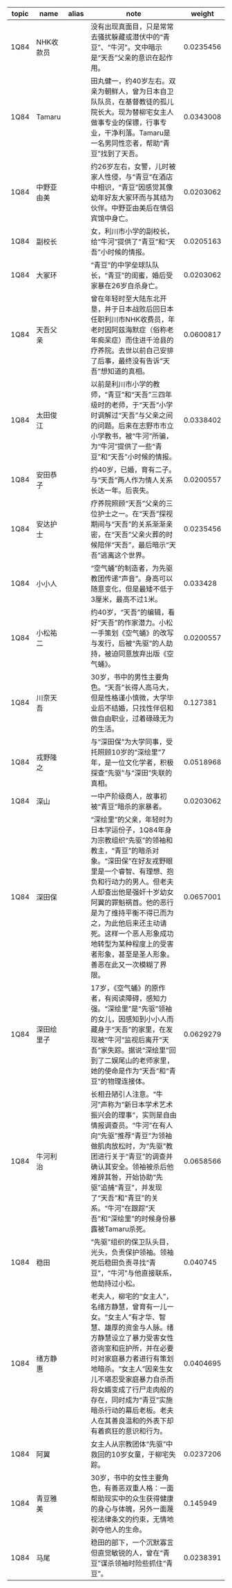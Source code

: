 | topic | name | alias | note | weight |
| ----- | ---- | ----- | ---- | ------ |
| 1Q84 | NHK收款员 | | 没有出现真面目，只是常常去骚扰躲藏或潜伏中的“青豆”、“牛河”。文中暗示是“天吾”父亲的意识在起作用。 | 0.0235456 |
| 1Q84 | Tamaru | | 田丸健一，约40岁左右。双亲为朝鲜人，曾为日本自卫队队员，在基督教徒的孤儿院长大。现为替柳宅女主人做事专业的保镖，行事专业，干净利落。Tamaru是一名男同性恋者，帮助“青豆”找到了天吾。 | 0.0343008 |
| 1Q84 | 中野亚由美 | | 约26岁左右，女警，儿时被家人性侵，与“青豆”在酒店中相识，“青豆”因感觉其像幼年好友大冢环而与其结为伙伴。中野亚由美后在情侣宾馆中身亡。 | 0.0203062 |
| 1Q84 | 副校长 | | 女，利川市小学的副校长，给“牛河”提供了“青豆”和“天吾”小时候的情报。 | 0.0205163 |
| 1Q84 | 大冢环 | | “青豆”的中学垒球队队长，“青豆”的闺蜜，婚后受家暴在26岁自杀身亡。 | 0.0203062 |
| 1Q84 | 天吾父亲 | | 曾在年轻时至大陆东北开垦，并于日本战败后回日本任职利川市NHK收费员，年老时因阿兹海默症（俗称老年痴呆症）而住进千沧县的疗养院。去世以前自己安排了后事，最终没有告诉“天吾”想知道的真相。 | 0.0600817 |
| 1Q84 | 太田俊江 | | 以前是利川市小学的教师，“青豆”和“天吾”三四年级时的老师，于“天吾”小学时调解过“天吾”与父亲之间的问题。后来在志野市市立小学教书，被“牛河”所骗，为“牛河”提供了一些“青豆”和“天吾”小时候的情报。 | 0.0338402 |
| 1Q84 | 安田恭子 | | 约40岁，已婚，育有二子。与“天吾”两人作为情人关系长达一年。后丧失。 | 0.0200557 |
| 1Q84 | 安达护士 | | 疗养院照顾“天吾”父亲的三位护士之一。在“天吾”探视期间与“天吾”的关系渐渐亲密，在“天吾”父亲火葬的时候陪伴“天吾”，最后暗示“天吾”逃离这个世界。 | 0.0235456 |
| 1Q84 | 小小人 | | “空气蛹”的制造者，为先驱教团传递“声音”。身高可以随意变化，但是最矮不低于3厘米，最高不过1米。 | 0.033428 |
| 1Q84 | 小松祐二 | | 约40岁，“天吾”的编辑，看好“天吾”的作家潜力。小松一手策划《空气蛹》的改写与发行，后被“先驱”的人劫持，被迫同意放弃出版《空气蛹》。 | 0.0200557 |
| 1Q84 | 川奈天吾 | | 30岁，书中的男性主要角色。“天吾”长得人高马大，但是性格谨小慎微，大学毕业后不结婚，只找性伴侣和做自由职业，过着碌碌无为的生活。 | 0.127381 |
| 1Q84 | 戎野隆之 | | 与“深田保”为大学同事，受托照顾10岁的“深绘里”7年，是一位文化学者，积极探查“先驱”与“深田”失联的真相。 | 0.0518968 |
| 1Q84 | 深山 | | 一中产阶级商人，故事初被“青豆”暗杀的家暴者。 | 0.0203062 |
| 1Q84 | 深田保 | | “深绘里”的父亲，年轻时为日本学运份子，1Q84年身为宗教组织“先驱”的领袖和教主，“青豆”的暗杀对象。“深田保”在好友戎野眼里是一个睿智、有理想、抱负和行动力的男人。但老夫人却查出他是强奸十岁幼女阿翼的罪魁祸首。他的恶行是为了维持平衡不得已而为之，为此他后来还主动请死。这样一个恶人形象成功地转型为某种程度上的受害者形象，甚至是圣人形象。善恶在此又一次模糊了界限。 | 0.0657001 |
| 1Q84 | 深田绘里子 | | 17岁，《空气蛹》的原作者，有阅读障碍，感知力强。“深绘里”是“先驱”领袖的女儿，因感知到小小人而藏身于“天吾”的家里，在发现被“牛河”监视后离开“天吾”家失踪。据说“深绘里”回到了二娱尾山的老师家里，她的使命是作为“天吾”和“青豆”的物理连接体。 | 0.0629279 |
| 1Q84 | 牛河利治 | | 长相丑陋引人注意。“牛河”声称为”新日本学术艺术振兴会的理事“，实则是自由情报调查员。“牛河”在有人向“先驱”推荐“青豆”为领袖做肌肉放松时，为“先驱”教团进行关于“青豆”的调查并确认其安全。领袖被杀后他难辞其咎，开始协助“先驱”追捕“青豆”，并发现了“天吾”和“青豆”的关系。“牛河”在跟踪“天吾”和“深绘里”的时候身份暴露被Tamaru杀死。 | 0.0658566 |
| 1Q84 | 稳田 | | “先驱”组织的保卫队头目，光头，负责保护领袖。领袖死后稳田负责寻找“青豆”，“牛河”与他直接联系，他劫持过小松。 | 0.040745 |
| 1Q84 | 绪方静惠 | | 老夫人，柳宅的“女主人”，名绪方静慧，曾育有一儿一女。“女主人”有才华、智慧、雄厚的资金与人脉。绪方静慧设立了暴力受害女性咨询室和庇护所，并在必要时对家庭暴力者进行有策划地暗杀。“女主人”因亲生女儿不堪忍受家庭暴力自杀而将女婿变成了行尸走肉般的存在，同时成为“青豆”实施暗杀行动的幕后老板。老夫人在其善良温和的外表下却有着疯狂的意识和行为。 | 0.0404695 |
| 1Q84 | 阿翼 | | 女主人从宗教团体“先驱”中救回的10岁女童，于柳宅失踪。 | 0.0237206 |
| 1Q84 | 青豆雅美 | | 30岁，书中的女性主要角色，有善恶双重人格：一面帮助现实中的众生获得健康的身心与体魄，另外一面蔑视法律条文的约束，无情地剥夺他人的生命。 | 0.145949 |
| 1Q84 | 马尾 | | 稳田的部下，一个沉默寡言但直觉敏锐的人，曾在“青豆”谋杀领袖时险些抓住“青豆”。 | 0.0238391 |
